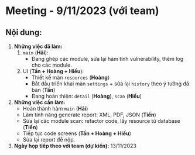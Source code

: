 # Meeting - 9/11/2023 (với team)
## Nội dung:
1. **Những việc đã làm:**
    1. `main` (**Hải**):
        - Đang ghép các module, sửa lại hàm tính vulnerability, thêm log cho các module.
    2. UI (**Tấn + Hoàng + Hiếu**):
        - Thiết kế màn `resources` (**Hoàng**) 
        - Bắt đầu triển khai màn `settings` + sửa lại `history` theo ý tưởng đã bàn (**Tấn**)
        - Đang hoàn thiện: `detail` (**Hoàng**), `scan` (**Hiếu**)
2. **Những việc cần làm:**
    - Hoàn thành hàm `main` (**Hải**)
    - Làm tính năng generate report: XML, PDF, JSON (**Tiến**)
    - Sửa lại các module scan: refactor code, lấy resource từ database (**Tiến**)
    - Tiếp tục code screens (**Tấn + Hoàng + Hiếu**)
    - Sửa lại report để nộp.
3. **Ngày họp tiếp theo với team (dự kiến):** 13/11/2023
